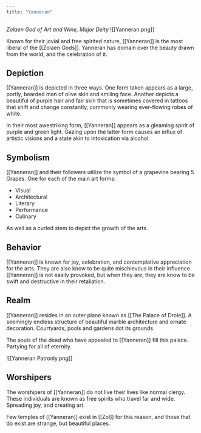 ```yaml
---
title: "Yanneran"
---
```

*Zolaen God of Art and Wine, Major Deity*
![[Yanneran.png]]

Known for their jovial and free spirited nature, [[Yanneran]] is the most liberal of the [[Zolaen Gods]]. Yanneran has domain over the beauty drawn from the world, and the celebration of it.

## Depiction
[[Yanneran]] is depicted in three ways. One form taken appears as a large, portly, bearded man of olive skin and smiling face. Another depicts a beautiful of purple hair and fair skin that is sometimes covered in tattoos that shift and change constantly, commonly wearing ever-flowing robes of white.

In their most awestriking form, [[Yanneran]] appears as a gleaming spirit of purple and green light. Gazing upon the latter form causes an influx of artistic visions and a state akin to intoxication via alcohol.

## Symbolism
[[Yanneran]] and their followers utilize the symbol of a grapevine bearing 5 Grapes. One for each of the main art forms:
- Visual
- Architectural 
- Literary
- Performance
- Culinary

As well as a curled stem to depict the growth of the arts.

## Behavior
[[Yanneran]] is known for joy, celebration, and contemplative appreciation for the arts. They are also know to be quite mischievous in their influence. [[Yanneran]] is not easily provoked, but when they are, they are know to be swift and destructive in their retaliation.

## Realm
[[Yanneran]] resides in an outer plane known as [[The Palace of Drole]]. A seemingly endless structure of beautiful marble architecture and ornate decoration. Courtyards, pools and gardens dot its grounds.

The souls of the dead who have appealed to [[Yanneran]] fill this palace. Partying for all of eternity.

![[Yanneran Patronly.png]]

## Worshipers
The worshipers of [[Yanneran]] do not live their lives like normal clergy. These individuals are known as free spirits who travel far and wide. Spreading joy, and creating art. 

Few temples of [[Yanneran]] exist in [[Zol]] for this reason, and those that do exist are strange, but beautiful places.